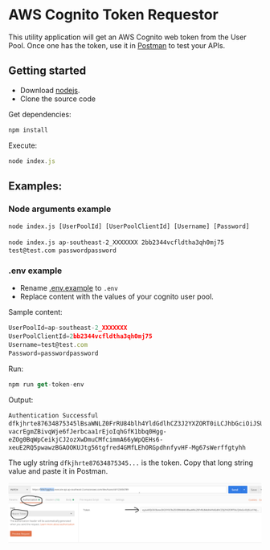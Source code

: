 # AWS Cognito Token Requestor

This utility application will get an AWS Cognito web token from the User Pool.
Once one has the token, use it in [Postman](https://www.getpostman.com/) to test your APIs.

## Getting started
- Download [nodejs](https://nodejs.org/en/download/).
- Clone the source code

Get dependencies:
```javascript 
npm install
```
Execute:
```javascript 
node index.js
```
## Examples:

### Node arguments example
```
node index.js [UserPoolId] [UserPoolClientId] [Username] [Password]

node index.js ap-southeast-2_XXXXXXX 2bb2344vcfldtha3qh0mj75 test@test.com passwordpassword
```

### .env example
- Rename [.env.example](./.env.example) to `.env`
- Replace content with the values of your cognito user pool.

Sample content:
```javascript
UserPoolId=ap-southeast-2_XXXXXXX
UserPoolClientId=2bb2344vcfldtha3qh0mj75
Username=test@test.com
Password=passwordpassword
```

Run:
```javascript
npm run get-token-env
```

Output:
```
Authentication Successful
dfkjhrte87634875345lBsaWNLZ0FrRU84blh4YldGdlhCZ3J2YXZORT0iLCJhbGciOiJSUzI1NiJ9.eyJzdWI34555566hhhjkYTQ4LTRmZDgtYTcwOC1hZDMwMmFlYWYwZjkiLCJhdWQiOiI1YmIyMThmdmNmbG1vYWEzcWhydHIwbWo3OSIsImV2ZW50X2lkIjoiYjA4ODMzOTktMDIzMS00MmJmLTkyYzgtNDE0ZDE3MjQxMWY5IiwidG9rZW5fdXNlIjoiaWQiLCJEDRFTGYHzA4MTksImlzcyI6Imh0dHBzOlwvXC9jb2duaXRvLWlkcC5hcC1zb3V0aGVhc3QtMi5hbWF6b25hd3MuY29tXC9hcC1zb3V0aGVhc3QtMl9JWU5TY1E1MjIiLCJjb2duaXRvOnVzZXJuYW1lIjoiYTgzZWYzOTUtNWE0OC00ZmQ4LWE3MDgtYWQzMDJhZWFmMGY5IiwiZXhwIjoxN4456fgttyCJpYXQiOjE1NzQ4MzA4MTksImVtYWlsIjoidGVzdEB0ZXN0LmNvbSJ9.JDMNYiK1ERvB9qHUC8iZ_O6gR0CsgriaxB77PQzaDyoYorKPHc6tWUwv8H9UgFZFYq-vacrEgmZBivqWje6fJerbcaa1rEjoIqhGfK1bbq0Hgg-eZOg0BqWpCeikjCJ2ozXwDmuCMfcimmA66yWpQEHs6-xeuE2RQ5pwawzBGAOOKUJtg56tgfred4GMfLEhORGpdhnfyvHF-Mg67sWerffgtyhh
```

The ugly string `dfkjhrte87634875345...` is the token.
Copy that long string value and paste it in Postman.

![Files created after running test.](./postman.png)
